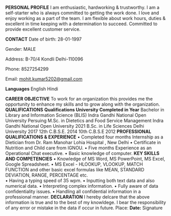 **PERSONAL PROFILE**
I am enthusiastic, hardworking & trustworthy. I am a self-starter who is always committed to getting the work done. I love and enjoy working as a part of the team. I am flexible about work hours, duties & excellent in time keeping with a determination to succeed. Committed to provide excellent customer service.

**CONTACT**
Date of birth: 28-01-1997

Gender: MALE

Address:
B-70/4 Kondli Delhi-110096 

Phone: 8527254299

Email: mohit.kumar5202@gmail.com

**Languages**
English
Hindi

**CAREER OBJECTIVE**
To work for an organization this provides me the opportunity to enhance my skills and to grow along with the organization.
**QUALIFICATIONS**
**Qualifications	University	Completed in Year**
Bachelor in Library and Information Science (BLIS)	Indra Gandhi National Open University	Persuing
M.Sc. in Dietetics and Food Service Management
Indra Gandhi National Open University	2021
B.Sc. in Life Sciences	Delhi University 	2017
12th	C.B.S.E.	2014
10th	C.B.S.E	2012
**PROFESSIONAL QUALIFICATIONS & EXPERIENCE** 
•	Completed four months Internship as a Dietician from Dr. Ram Manohar Lohia Hospital , New Delhi 
•	Certificate in Nutrition and Child care from IGNOU.
•	Five months Experience as an Operational Chat executive.
•	Basic knowledge of computer.
**KEY SKILLS AND COMPETENCIES**
•	Knowledge of MS Word, MS PowerPoint, MS Excel, Google Spreadsheet.
•	MS Excel - HLOOKUP, VLOOKUP, MATCH FUNCTION and other basic excel formulas like MEAN, STANDARD DEVIATION, RANGE, PERCENTAGE etc.  
•	Having a typing speed of 35 wpm.
•	Inputting both text data and also numerical data.
•	Interpreting complex information.
•	Fully aware of data confidentiality issues.
•	Handling all confidential information in a professional manner.
**DECLARATION**
I hereby delcare that the above information is true and to the best of my knowldege. I bear the responsibility of any error or mistake in the data if occur in future.                                        Place:
**Date:**						Signature

